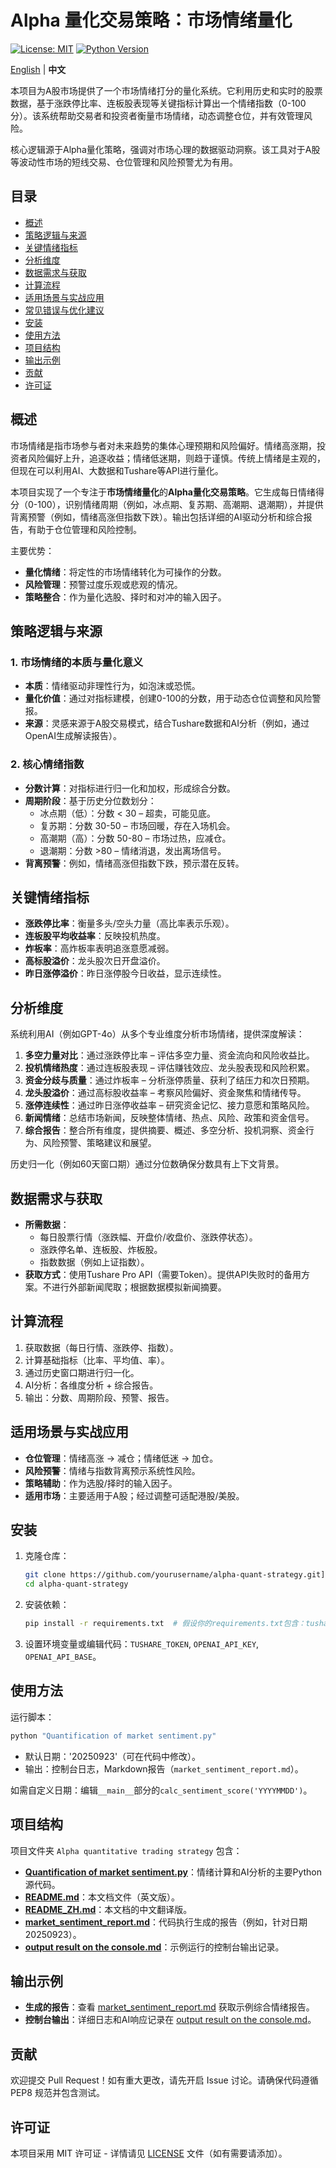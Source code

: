 # Alpha 量化交易策略：市场情绪量化

[![License: MIT](https://img.shields.io/badge/License-MIT-yellow.svg)](https://opensource.org/licenses/MIT)
[![Python Version](https://img.shields.io/badge/Python-3.8%2B-blue.svg)](https://www.python.org/downloads/)

[English](README_EN.md) | **中文**

本项目为A股市场提供了一个市场情绪打分的量化系统。它利用历史和实时的股票数据，基于涨跌停比率、连板股表现等关键指标计算出一个情绪指数（0-100分）。该系统帮助交易者和投资者衡量市场情绪，动态调整仓位，并有效管理风险。

核心逻辑源于Alpha量化策略，强调对市场心理的数据驱动洞察。该工具对于A股等波动性市场的短线交易、仓位管理和风险预警尤为有用。

## 目录

- [概述](#概述)
- [策略逻辑与来源](#策略逻辑与来源)
- [关键情绪指标](#关键情绪指标)
- [分析维度](#分析维度)
- [数据需求与获取](#数据需求与获取)
- [计算流程](#计算流程)
- [适用场景与实战应用](#适用场景与实战应用)
- [常见错误与优化建议](#常见错误与优化建议)
- [安装](#安装)
- [使用方法](#使用方法)
- [项目结构](#项目结构)
- [输出示例](#输出示例)
- [贡献](#贡献)
- [许可证](#许可证)

## 概述

市场情绪是指市场参与者对未来趋势的集体心理预期和风险偏好。情绪高涨期，投资者风险偏好上升，追逐收益；情绪低迷期，则趋于谨慎。传统上情绪是主观的，但现在可以利用AI、大数据和Tushare等API进行量化。

本项目实现了一个专注于**市场情绪量化**的**Alpha量化交易策略**。它生成每日情绪得分（0-100），识别情绪周期（例如，冰点期、复苏期、高潮期、退潮期），并提供背离预警（例如，情绪高涨但指数下跌）。输出包括详细的AI驱动分析和综合报告，有助于仓位管理和风险控制。

主要优势：
- **量化情绪**：将定性的市场情绪转化为可操作的分数。
- **风险管理**：预警过度乐观或悲观的情况。
- **策略整合**：作为量化选股、择时和对冲的输入因子。

## 策略逻辑与来源

### 1. 市场情绪的本质与量化意义
- **本质**：情绪驱动非理性行为，如泡沫或恐慌。
- **量化价值**：通过对指标建模，创建0-100的分数，用于动态仓位调整和风险警报。
- **来源**：灵感来源于A股交易模式，结合Tushare数据和AI分析（例如，通过OpenAI生成解读报告）。

### 2. 核心情绪指数
- **分数计算**：对指标进行归一化和加权，形成综合分数。
- **周期阶段**：基于历史分位数划分：
  - 冰点期（低）：分数 < 30 – 超卖，可能见底。
  - 复苏期：分数 30-50 – 市场回暖，存在入场机会。
  - 高潮期（高）：分数 50-80 – 市场过热，应减仓。
  - 退潮期：分数 >80 – 情绪消退，发出离场信号。
- **背离预警**：例如，情绪高涨但指数下跌，预示潜在反转。

## 关键情绪指标

- **涨跌停比率**：衡量多头/空头力量（高比率表示乐观）。
- **连板股平均收益率**：反映投机热度。
- **炸板率**：高炸板率表明追涨意愿减弱。
- **高标股溢价**：龙头股次日开盘溢价。
- **昨日涨停溢价**：昨日涨停股今日收益，显示连续性。

## 分析维度

系统利用AI（例如GPT-4o）从多个专业维度分析市场情绪，提供深度解读：

1.  **多空力量对比**：通过涨跌停比率 – 评估多空力量、资金流向和风险收益比。
2.  **投机情绪热度**：通过连板股表现 – 评估赚钱效应、龙头股表现和风险积累。
3.  **资金分歧与质量**：通过炸板率 – 分析涨停质量、获利了结压力和次日预期。
4.  **龙头股溢价**：通过高标股收益率 – 考察风险偏好、资金聚焦和情绪传导。
5.  **涨停连续性**：通过昨日涨停收益率 – 研究资金记忆、接力意愿和策略风险。
6.  **新闻情绪**：总结市场新闻，反映整体情绪、热点、风险、政策和资金信号。
7.  **综合报告**：整合所有维度，提供摘要、概述、多空分析、投机洞察、资金行为、风险预警、策略建议和展望。

历史归一化（例如60天窗口期）通过分位数确保分数具有上下文背景。

## 数据需求与获取

- **所需数据**：
  - 每日股票行情（涨跌幅、开盘价/收盘价、涨跌停状态）。
  - 涨跌停名单、连板股、炸板股。
  - 指数数据（例如上证指数）。
- **获取方式**：使用Tushare Pro API（需要Token）。提供API失败时的备用方案。不进行外部新闻爬取；根据数据模拟新闻摘要。

## 计算流程

1.  获取数据（每日行情、涨跌停、指数）。
2.  计算基础指标（比率、平均值、率）。
3.  通过历史窗口期进行归一化。
4.  AI分析：各维度分析 + 综合报告。
5.  输出：分数、周期阶段、预警、报告。

## 适用场景与实战应用

- **仓位管理**：情绪高涨 → 减仓；情绪低迷 → 加仓。
- **风险预警**：情绪与指数背离预示系统性风险。
- **策略辅助**：作为选股/择时的输入因子。
- **适用市场**：主要适用于A股；经过调整可适配港股/美股。


## 安装

1.  克隆仓库：
    ```bash
    git clone https://github.com/yourusername/alpha-quant-strategy.git](https://github.com/Haohao-end/AI-Agent-Quantitative-Trading.git
    cd alpha-quant-strategy
    ```
2.  安装依赖：
    ```bash
    pip install -r requirements.txt  # 假设你的requirements.txt包含：tushare, pandas, numpy, openai, requests, beautifulsoup4
    ```
3.  设置环境变量或编辑代码：`TUSHARE_TOKEN`, `OPENAI_API_KEY`, `OPENAI_API_BASE`。

## 使用方法

运行脚本：
```bash
python "Quantification of market sentiment.py"
```
- 默认日期：'20250923'（可在代码中修改）。
- 输出：控制台日志，Markdown报告（`market_sentiment_report.md`）。

如需自定义日期：编辑`__main__`部分的`calc_sentiment_score('YYYYMMDD')`。

## 项目结构

项目文件夹 `Alpha quantitative trading strategy` 包含：

- **[Quantification of market sentiment.py](Quantification%20of%20market%20sentiment.py)**：情绪计算和AI分析的主要Python源代码。
- **[README.md](README.md)**：本文档文件（英文版）。
- **[README_ZH.md](README_ZH.md)**：本文档的中文翻译版。
- **[market_sentiment_report.md](market_sentiment_report.md)**：代码执行生成的报告（例如，针对日期20250923）。
- **[output result on the console.md](output%20result%20on%20the%20console.md)**：示例运行的控制台输出记录。

## 输出示例

- **生成的报告**：查看 [market_sentiment_report.md](market_sentiment_report.md) 获取示例综合情绪报告。
- **控制台输出**：详细日志和AI响应记录在 [output result on the console.md](output%20result%20on%20the%20console.md)。

## 贡献

欢迎提交 Pull Request！如有重大更改，请先开启 Issue 讨论。请确保代码遵循 PEP8 规范并包含测试。

## 许可证

本项目采用 MIT 许可证 - 详情请见 [LICENSE](LICENSE) 文件（如有需要请添加）。
